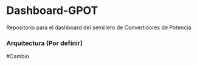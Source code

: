 # Dashboard-GPOT

Repositorio para el dashboard del semillero de Convertidores de Potencia

### Arquitectura (Por definir)

#Cambio

